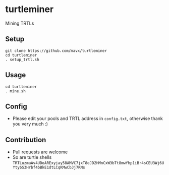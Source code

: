 # turtleminer
Mining TRTLs

## Setup
```
git clone https://github.com/mavx/turtleminer
cd turtleminer
. setup_trtl.sh
```

## Usage
```
cd turtleminer
. mine.sh
```

## Config
- Please edit your pools and TRTL address in `config.txt`, otherwise thank you very much :)


## Contribution
- Pull requests are welcome
- So are turtle shells `TRTLuzmaAv4UDoARExyjay58AMVC7jxT8eJD2HMnCxW3bTt8mwYhp1iBr4sCEU3Wj6UYty6S3HYbf4bBkE1dtLCqKMwCbJj7KNs`
